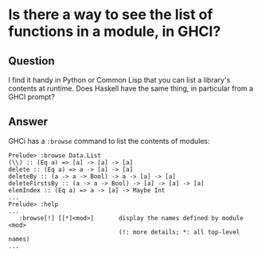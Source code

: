 
# Is there a way to see the list of functions in a module, in GHCI?

## Question
        
I find it handy in Python or Common Lisp that you can list a library's contents at runtime. Does Haskell have the same thing, in particular from a GHCI prompt?

## Answer
        
GHCi has a `:browse` command to list the contents of modules:

    Prelude> :browse Data.List
    (\\) :: (Eq a) => [a] -> [a] -> [a]
    delete :: (Eq a) => a -> [a] -> [a]
    deleteBy :: (a -> a -> Bool) -> a -> [a] -> [a]
    deleteFirstsBy :: (a -> a -> Bool) -> [a] -> [a] -> [a]
    elemIndex :: (Eq a) => a -> [a] -> Maybe Int
    ...
    Prelude> :help                    
    ...
       :browse[!] [[*]<mod>]       display the names defined by module <mod>
                                   (!: more details; *: all top-level names)
    ...
